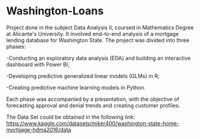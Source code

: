# Washington-Loans
Project done in the subject Data Analysis II, coursed in Mathematics Degree at Alicante's University.
It involved end-to-end analysis of a mortgage lending database for Washington State. The project was divided into three phases:

-Conducting an exploratory data analysis (EDA) and building an interactive dashboard with Power BI; 

-Developing predictive generalized linear models (GLMs) in R;

-Creating predictive machine learning models in Python. 

Each phase was accompanied by a presentation, with the objective of forecasting approval and denial trends and creating customer profiles.

The Data Set could be obtained in the following link:
https://www.kaggle.com/datasets/miker400/washington-state-home-mortgage-hdma2016/data
